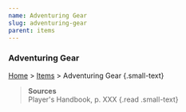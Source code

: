 ```yaml
---
name: Adventuring Gear
slug: adventuring-gear
parent: items
---
```

### Adventuring Gear
[Home](home) > [Items](items) > Adventuring Gear {.small-text}



> **Sources** <br/>
> Player's Handbook, p. XXX
{.read .small-text}
